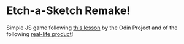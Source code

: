 # Etch-a-Sketch Remake!
Simple JS game following [this lesson](https://www.theodinproject.com/lessons/foundations-etch-a-sketch) by the Odin Project and of the following [real-life product](https://en.wikipedia.org/wiki/Etch_A_Sketch)!